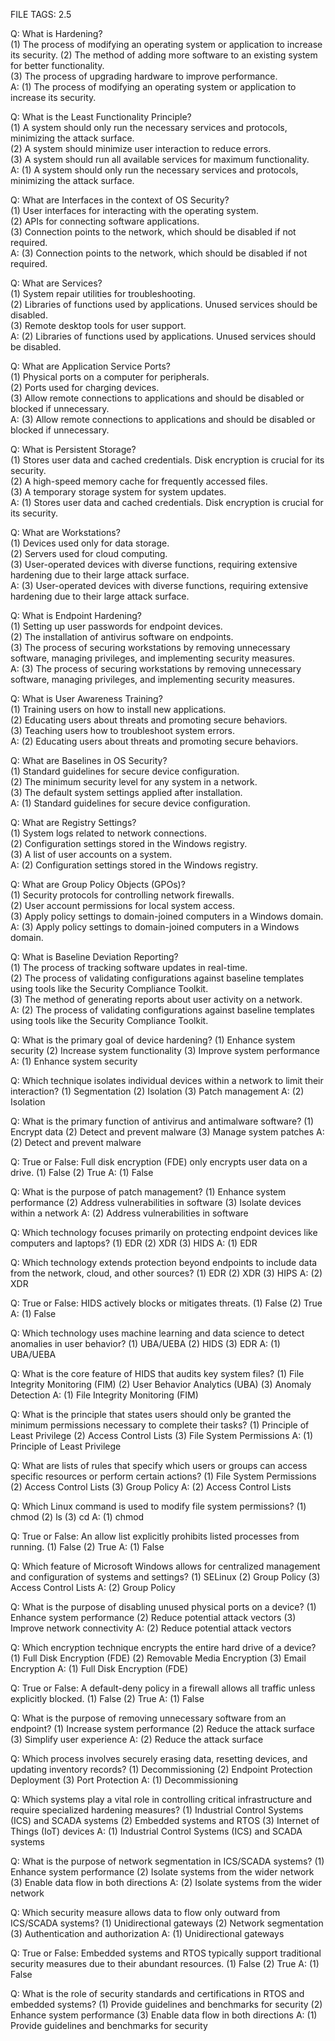FILE TAGS: 2.5

Q: What is Hardening?  
(1) The process of modifying an operating system or application to increase its security. 
(2) The method of adding more software to an existing system for better functionality.  
(3) The process of upgrading hardware to improve performance.  
A: (1) The process of modifying an operating system or application to increase its security.
<!--ID: 1723979176799-->

Q: What is the Least Functionality Principle?  
(1) A system should only run the necessary services and protocols, minimizing the attack surface.  
(2) A system should minimize user interaction to reduce errors.  
(3) A system should run all available services for maximum functionality.  
A: (1) A system should only run the necessary services and protocols, minimizing the attack surface.
<!--ID: 1723979176805-->






Q: What are Interfaces in the context of OS Security?  
(1) User interfaces for interacting with the operating system.  
(2) APIs for connecting software applications.  
(3) Connection points to the network, which should be disabled if not required.  
A: (3) Connection points to the network, which should be disabled if not required.
<!--ID: 1723979176808-->






Q: What are Services?  
(1) System repair utilities for troubleshooting.  
(2) Libraries of functions used by applications. Unused services should be disabled.  
(3) Remote desktop tools for user support.  
A: (2) Libraries of functions used by applications. Unused services should be disabled.
<!--ID: 1723979176810-->






Q: What are Application Service Ports?  
(1) Physical ports on a computer for peripherals.  
(2) Ports used for charging devices.  
(3) Allow remote connections to applications and should be disabled or blocked if unnecessary.  
A: (3) Allow remote connections to applications and should be disabled or blocked if unnecessary.
<!--ID: 1723979176812-->






Q: What is Persistent Storage?  
(1) Stores user data and cached credentials. Disk encryption is crucial for its security.  
(2) A high-speed memory cache for frequently accessed files.  
(3) A temporary storage system for system updates.  
A: (1) Stores user data and cached credentials. Disk encryption is crucial for its security.
<!--ID: 1723979176814-->





Q: What are Workstations?  
(1) Devices used only for data storage.  
(2) Servers used for cloud computing.  
(3) User-operated devices with diverse functions, requiring extensive hardening due to their large attack surface.  
A: (3) User-operated devices with diverse functions, requiring extensive hardening due to their large attack surface.
<!--ID: 1723979176818-->






Q: What is Endpoint Hardening?  
(1) Setting up user passwords for endpoint devices.  
(2) The installation of antivirus software on endpoints.  
(3) The process of securing workstations by removing unnecessary software, managing privileges, and implementing security measures.  
A: (3) The process of securing workstations by removing unnecessary software, managing privileges, and implementing security measures.
<!--ID: 1723979176822-->






Q: What is User Awareness Training?  
(1) Training users on how to install new applications.  
(2) Educating users about threats and promoting secure behaviors.  
(3) Teaching users how to troubleshoot system errors.  
A: (2) Educating users about threats and promoting secure behaviors.
<!--ID: 1723979176824-->






Q: What are Baselines in OS Security?  
(1) Standard guidelines for secure device configuration.  
(2) The minimum security level for any system in a network.  
(3) The default system settings applied after installation.  
A: (1) Standard guidelines for secure device configuration.
<!--ID: 1723979176827-->






Q: What are Registry Settings?  
(1) System logs related to network connections.  
(2) Configuration settings stored in the Windows registry.  
(3) A list of user accounts on a system.  
A: (2) Configuration settings stored in the Windows registry.
<!--ID: 1723979176829-->






Q: What are Group Policy Objects (GPOs)?  
(1) Security protocols for controlling network firewalls.  
(2) User account permissions for local system access.  
(3) Apply policy settings to domain-joined computers in a Windows domain.  
A: (3) Apply policy settings to domain-joined computers in a Windows domain.
<!--ID: 1723979176833-->






Q: What is Baseline Deviation Reporting?  
(1) The process of tracking software updates in real-time.  
(2) The process of validating configurations against baseline templates using tools like the Security Compliance Toolkit.  
(3) The method of generating reports about user activity on a network.  
A: (2) The process of validating configurations against baseline templates using tools like the Security Compliance Toolkit.
<!--ID: 1723979176836-->

Q: What is the primary goal of device hardening?
(1) Enhance system security
(2) Increase system functionality
(3) Improve system performance
A: (1) Enhance system security
<!--ID: 1723979366163-->


Q: Which technique isolates individual devices within a network to limit their interaction?
(1) Segmentation
(2) Isolation
(3) Patch management
A: (2) Isolation
<!--ID: 1723979366171-->


Q: What is the primary function of antivirus and antimalware software?
(1) Encrypt data
(2) Detect and prevent malware
(3) Manage system patches
A: (2) Detect and prevent malware
<!--ID: 1723979366174-->


Q: True or False: Full disk encryption (FDE) only encrypts user data on a drive.
(1) False
(2) True
A: (1) False
<!--ID: 1723979366177-->


Q: What is the purpose of patch management?
(1) Enhance system performance
(2) Address vulnerabilities in software
(3) Isolate devices within a network
A: (2) Address vulnerabilities in software
<!--ID: 1723979366179-->

Q: Which technology focuses primarily on protecting endpoint devices like computers and laptops?
(1) EDR
(2) XDR
(3) HIDS
A: (1) EDR
<!--ID: 1723979828486-->


Q: Which technology extends protection beyond endpoints to include data from the network, cloud, and other sources?
(1) EDR
(2) XDR
(3) HIPS
A: (2) XDR
<!--ID: 1723979828492-->


Q: True or False: HIDS actively blocks or mitigates threats.
(1) False
(2) True
A: (1) False
<!--ID: 1723979828497-->


Q: Which technology uses machine learning and data science to detect anomalies in user behavior?
(1) UBA/UEBA
(2) HIDS
(3) EDR
A: (1) UBA/UEBA
<!--ID: 1723979828504-->


Q: What is the core feature of HIDS that audits key system files?
(1) File Integrity Monitoring (FIM)
(2) User Behavior Analytics (UBA)
(3) Anomaly Detection
A: (1) File Integrity Monitoring (FIM)   
<!--ID: 1723979828510-->

Q: What is the principle that states users should only be granted the minimum permissions necessary to complete their tasks?
(1) Principle of Least Privilege
(2) Access Control Lists
(3) File System Permissions
A: (1) Principle of Least Privilege
<!--ID: 1723980083960-->


Q: What are lists of rules that specify which users or groups can access specific resources or perform certain actions?
(1) File System Permissions
(2) Access Control Lists
(3) Group Policy
A: (2) Access Control Lists
<!--ID: 1723980083966-->


Q: Which Linux command is used to modify file system permissions?
(1) chmod
(2) ls
(3) cd
A: (1) chmod
<!--ID: 1723980083972-->


Q: True or False: An allow list explicitly prohibits listed processes from running.
(1) False
(2) True
A: (1) False
<!--ID: 1723980083977-->


Q: Which feature of Microsoft Windows allows for centralized management and configuration of systems and settings?
(1) SELinux
(2) Group Policy
(3) Access Control Lists
A: (2) Group Policy
<!--ID: 1723980083983-->

Q: What is the purpose of disabling unused physical ports on a device?
(1) Enhance system performance
(2) Reduce potential attack vectors
(3) Improve network connectivity
A: (2) Reduce potential attack vectors
<!--ID: 1723980182701-->


Q: Which encryption technique encrypts the entire hard drive of a device?
(1) Full Disk Encryption (FDE)
(2) Removable Media Encryption
(3) Email Encryption
A: (1) Full Disk Encryption (FDE)
<!--ID: 1723980182709-->


Q: True or False: A default-deny policy in a firewall allows all traffic unless explicitly blocked.
(1) False
(2) True
A: (1) False
<!--ID: 1723980182715-->


Q: What is the purpose of removing unnecessary software from an endpoint?
(1) Increase system performance
(2) Reduce the attack surface
(3) Simplify user experience
A: (2) Reduce the attack surface
<!--ID: 1723980182745-->


Q: Which process involves securely erasing data, resetting devices, and updating inventory records?
(1) Decommissioning
(2) Endpoint Protection Deployment
(3) Port Protection
A: (1) Decommissioning
<!--ID: 1723980182827-->

Q: Which systems play a vital role in controlling critical infrastructure and require specialized hardening measures?
(1) Industrial Control Systems (ICS) and SCADA systems
(2) Embedded systems and RTOS
(3) Internet of Things (IoT) devices
A: (1) Industrial Control Systems (ICS) and SCADA systems
<!--ID: 1723980288604-->


Q: What is the purpose of network segmentation in ICS/SCADA systems?
(1) Enhance system performance
(2) Isolate systems from the wider network
(3) Enable data flow in both directions
A: (2) Isolate systems from the wider network
<!--ID: 1723980288609-->


Q: Which security measure allows data to flow only outward from ICS/SCADA systems?
(1) Unidirectional gateways
(2) Network segmentation
(3) Authentication and authorization
A: (1) Unidirectional gateways
<!--ID: 1723980288613-->


Q: True or False: Embedded systems and RTOS typically support traditional security measures due to their abundant resources.
(1) False
(2) True
A: (1) False
<!--ID: 1723980288617-->


Q: What is the role of security standards and certifications in RTOS and embedded systems?
(1) Provide guidelines and benchmarks for security
(2) Enhance system performance
(3) Enable data flow in both directions
A: (1) Provide guidelines and benchmarks for security
<!--ID: 1723980288621-->
